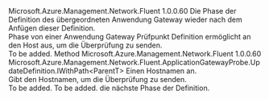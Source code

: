 <Type Name="IWithHost&lt;ParentT&gt;" FullName="Microsoft.Azure.Management.Network.Fluent.ApplicationGatewayProbe.UpdateDefinition.IWithHost&lt;ParentT&gt;">
  <TypeSignature Language="C#" Value="public interface IWithHost&lt;ParentT&gt;" />
  <TypeSignature Language="ILAsm" Value=".class public interface auto ansi abstract IWithHost`1&lt;ParentT&gt;" />
  <TypeSignature Language="DocId" Value="T:Microsoft.Azure.Management.Network.Fluent.ApplicationGatewayProbe.UpdateDefinition.IWithHost`1" />
  <TypeSignature Language="VB.NET" Value="Public Interface IWithHost(Of ParentT)" />
  <TypeSignature Language="F#" Value="type IWithHost&lt;'ParentT&gt; = interface" />
  <AssemblyInfo>
    <AssemblyName>Microsoft.Azure.Management.Network.Fluent</AssemblyName>
    <AssemblyVersion>1.0.0.60</AssemblyVersion>
  </AssemblyInfo>
  <TypeParameters>
    <TypeParameter Name="ParentT" />
  </TypeParameters>
  <Interfaces />
  <Docs>
    <typeparam name="ParentT">Die Phase der Definition des übergeordneten Anwendung Gateway wieder nach dem Anfügen dieser Definition.</typeparam>
    <summary>
            Phase von einer Anwendung Gateway Prüfpunkt Definition ermöglicht an den Host aus, um die Überprüfung zu senden.
            </summary>
    <remarks>To be added.</remarks>
  </Docs>
  <Members>
    <Member MemberName="WithHost">
      <MemberSignature Language="C#" Value="public Microsoft.Azure.Management.Network.Fluent.ApplicationGatewayProbe.UpdateDefinition.IWithPath&lt;ParentT&gt; WithHost (string host);" />
      <MemberSignature Language="ILAsm" Value=".method public hidebysig newslot virtual instance class Microsoft.Azure.Management.Network.Fluent.ApplicationGatewayProbe.UpdateDefinition.IWithPath`1&lt;!ParentT&gt; WithHost(string host) cil managed" />
      <MemberSignature Language="DocId" Value="M:Microsoft.Azure.Management.Network.Fluent.ApplicationGatewayProbe.UpdateDefinition.IWithHost`1.WithHost(System.String)" />
      <MemberSignature Language="VB.NET" Value="Public Function WithHost (host As String) As IWithPath(Of ParentT)" />
      <MemberSignature Language="F#" Value="abstract member WithHost : string -&gt; Microsoft.Azure.Management.Network.Fluent.ApplicationGatewayProbe.UpdateDefinition.IWithPath&lt;'ParentT&gt;" Usage="iWithHost.WithHost host" />
      <MemberType>Method</MemberType>
      <AssemblyInfo>
        <AssemblyName>Microsoft.Azure.Management.Network.Fluent</AssemblyName>
        <AssemblyVersion>1.0.0.60</AssemblyVersion>
      </AssemblyInfo>
      <ReturnValue>
        <ReturnType>Microsoft.Azure.Management.Network.Fluent.ApplicationGatewayProbe.UpdateDefinition.IWithPath&lt;ParentT&gt;</ReturnType>
      </ReturnValue>
      <Parameters>
        <Parameter Name="host" Type="System.String" />
      </Parameters>
      <Docs>
        <param name="host">Einen Hostnamen an.</param>
        <summary>
            Gibt den Hostnamen, um die Überprüfung zu senden.
            </summary>
        <returns>To be added.</returns>
        <remarks>To be added.</remarks>
        <return>die nächste Phase der Definition.</return>
      </Docs>
    </Member>
  </Members>
</Type>